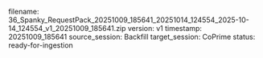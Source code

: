 filename: 36_Spanky_RequestPack_20251009_185641_20251014_124554_2025-10-14_124554_v1_20251009_185641.zip
version: v1
timestamp: 20251009_185641
source_session: Backfill
target_session: CoPrime
status: ready-for-ingestion
